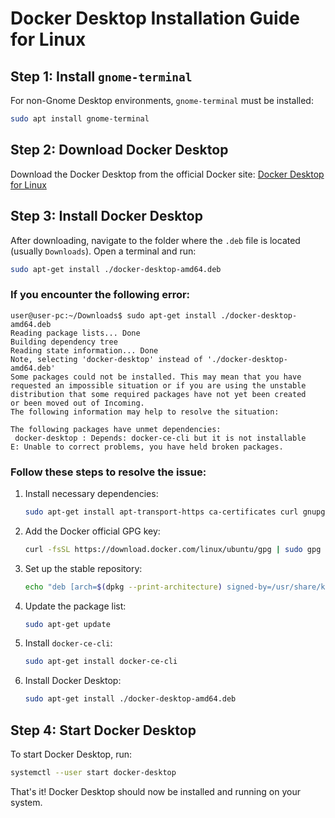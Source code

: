 # Docker Desktop Installation Guide for Linux

## Step 1: Install `gnome-terminal`
For non-Gnome Desktop environments, `gnome-terminal` must be installed:

```sh
sudo apt install gnome-terminal
```

## Step 2: Download Docker Desktop
Download the Docker Desktop from the official Docker site:
[Docker Desktop for Linux](https://docs.docker.com/desktop/install/linux-install/)

## Step 3: Install Docker Desktop
After downloading, navigate to the folder where the `.deb` file is located (usually `Downloads`). Open a terminal and run:

```sh
sudo apt-get install ./docker-desktop-amd64.deb
```

### If you encounter the following error:

```
user@user-pc:~/Downloads$ sudo apt-get install ./docker-desktop-amd64.deb 
Reading package lists... Done
Building dependency tree       
Reading state information... Done
Note, selecting 'docker-desktop' instead of './docker-desktop-amd64.deb'
Some packages could not be installed. This may mean that you have
requested an impossible situation or if you are using the unstable
distribution that some required packages have not yet been created
or been moved out of Incoming.
The following information may help to resolve the situation:

The following packages have unmet dependencies:
 docker-desktop : Depends: docker-ce-cli but it is not installable
E: Unable to correct problems, you have held broken packages.
```

### Follow these steps to resolve the issue:

1. Install necessary dependencies:

    ```sh
    sudo apt-get install apt-transport-https ca-certificates curl gnupg lsb-release
    ```

2. Add the Docker official GPG key:

    ```sh
    curl -fsSL https://download.docker.com/linux/ubuntu/gpg | sudo gpg --dearmor -o /usr/share/keyrings/docker-archive-keyring.gpg
    ```

3. Set up the stable repository:

    ```sh
    echo "deb [arch=$(dpkg --print-architecture) signed-by=/usr/share/keyrings/docker-archive-keyring.gpg] https://download.docker.com/linux/ubuntu $(lsb_release -cs) stable" | sudo tee /etc/apt/sources.list.d/docker.list > /dev/null
    ```

4. Update the package list:

    ```sh
    sudo apt-get update
    ```

5. Install `docker-ce-cli`:

    ```sh
    sudo apt-get install docker-ce-cli
    ```

6. Install Docker Desktop:

    ```sh
    sudo apt-get install ./docker-desktop-amd64.deb
    ```

## Step 4: Start Docker Desktop

To start Docker Desktop, run:

```sh
systemctl --user start docker-desktop
```

That's it! Docker Desktop should now be installed and running on your system.